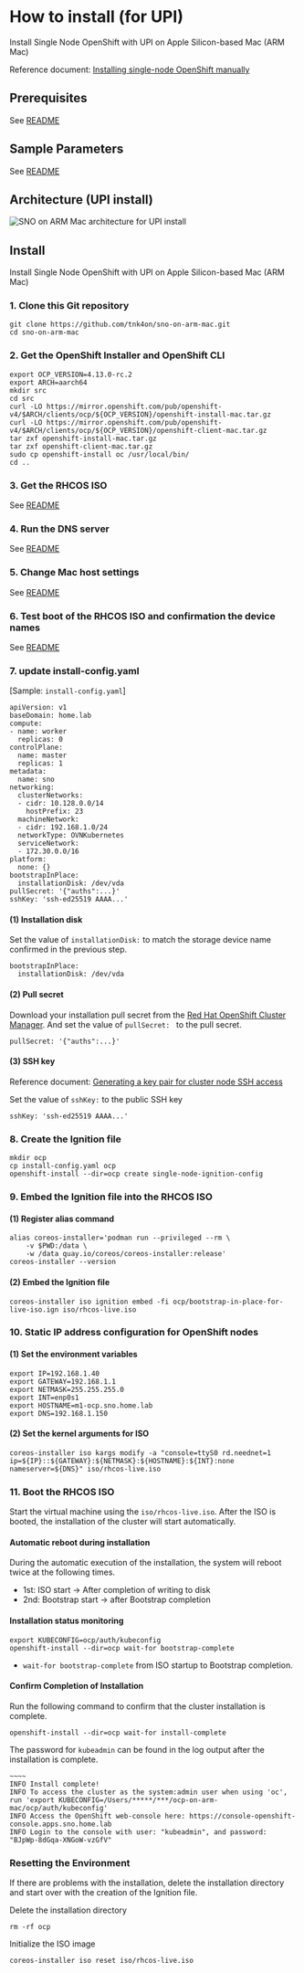 # How to install (for UPI)
Install Single Node OpenShift with UPI on Apple Silicon-based Mac (ARM Mac)

Reference document: [Installing single-node OpenShift manually](https://docs.openshift.com/container-platform/4.12/installing/installing_sno/install-sno-installing-sno.html#installing-single-node-openshift-manually)


## Prerequisites
See [README](../README.md)

## Sample Parameters
See [README](../README.md)

## Architecture (UPI install)

![SNO on ARM Mac architecture for UPI install](../docs/img/sno-arch-upi.png)

## Install

Install Single Node OpenShift with UPI on Apple Silicon-based Mac (ARM Mac)

### 1. Clone this Git repository
```
git clone https://github.com/tnk4on/sno-on-arm-mac.git
cd sno-on-arm-mac
```

### 2. Get the OpenShift Installer and OpenShift CLI
```
export OCP_VERSION=4.13.0-rc.2
export ARCH=aarch64
mkdir src
cd src
curl -LO https://mirror.openshift.com/pub/openshift-v4/$ARCH/clients/ocp/${OCP_VERSION}/openshift-install-mac.tar.gz
curl -LO https://mirror.openshift.com/pub/openshift-v4/$ARCH/clients/ocp/${OCP_VERSION}/openshift-client-mac.tar.gz
tar zxf openshift-install-mac.tar.gz
tar zxf openshift-client-mac.tar.gz
sudo cp openshift-install oc /usr/local/bin/
cd ..
```

### 3. Get the RHCOS ISO

See [README](../README.md)

### 4. Run the DNS server

See [README](../README.md)

### 5. Change Mac host settings

See [README](../README.md)

### 6. Test boot of the RHCOS ISO and confirmation the device names

See [README](../README.md)

### 7. update install-config.yaml

[Sample: `install-config.yaml`]
```
apiVersion: v1
baseDomain: home.lab
compute:
- name: worker
  replicas: 0
controlPlane:
  name: master
  replicas: 1
metadata:
  name: sno
networking:
  clusterNetworks:
  - cidr: 10.128.0.0/14
    hostPrefix: 23
  machineNetwork:
  - cidr: 192.168.1.0/24
  networkType: OVNKubernetes
  serviceNetwork:
  - 172.30.0.0/16
platform:
  none: {}
bootstrapInPlace:
  installationDisk: /dev/vda
pullSecret: '{"auths":...}' 
sshKey: 'ssh-ed25519 AAAA...'
```

#### (1) Installation disk
Set the value of `installationDisk:` to match the storage device name confirmed in the previous step.
```
bootstrapInPlace:
  installationDisk: /dev/vda
```

#### (2) Pull secret
Download your installation pull secret from the [Red Hat OpenShift Cluster Manager](https://console.redhat.com/openshift/install/pull-secret). And set the value of `pullSecret: ` to the pull secret.
```
pullSecret: '{"auths":...}' 
```

#### (3) SSH key
Reference document: [Generating a key pair for cluster node SSH access](https://docs.openshift.com/container-platform/4.12/installing/installing_platform_agnostic/installing-platform-agnostic.html#ssh-agent-using_installing-platform-agnostic)

Set the value of `sshKey:` to the public SSH key
```
sshKey: 'ssh-ed25519 AAAA...'
```

### 8. Create the Ignition file
```
mkdir ocp
cp install-config.yaml ocp
openshift-install --dir=ocp create single-node-ignition-config
```

### 9. Embed the Ignition file into the RHCOS ISO
#### (1) Register alias command
```
alias coreos-installer='podman run --privileged --rm \
    -v $PWD:/data \
    -w /data quay.io/coreos/coreos-installer:release'
coreos-installer --version
```

#### (2) Embed the Ignition file
```
coreos-installer iso ignition embed -fi ocp/bootstrap-in-place-for-live-iso.ign iso/rhcos-live.iso
```

### 10. Static IP address configuration for OpenShift nodes

#### (1) Set the environment variables

```
export IP=192.168.1.40
export GATEWAY=192.168.1.1
export NETMASK=255.255.255.0
export INT=enp0s1
export HOSTNAME=m1-ocp.sno.home.lab
export DNS=192.168.1.150
```

#### (2) Set the kernel arguments for ISO

```
coreos-installer iso kargs modify -a "console=ttyS0 rd.neednet=1 ip=${IP}::${GATEWAY}:${NETMASK}:${HOSTNAME}:${INT}:none nameserver=${DNS}" iso/rhcos-live.iso
```

### 11. Boot the RHCOS ISO

Start the virtual machine using the `iso/rhcos-live.iso`. After the ISO is booted, the installation of the cluster will start automatically.

#### Automatic reboot during installation
During the automatic execution of the installation, the system will reboot twice at the following times.

- 1st: ISO start → After completion of writing to disk
- 2nd: Bootstrap start → after Bootstrap completion

#### Installation status monitoring

```
export KUBECONFIG=ocp/auth/kubeconfig
openshift-install --dir=ocp wait-for bootstrap-complete
```
- `wait-for bootstrap-complete` from ISO startup to Bootstrap completion.

#### Confirm Completion of Installation
Run the following command to confirm that the cluster installation is complete.

```
openshift-install --dir=ocp wait-for install-complete
```

The password for `kubeadmin` can be found in the log output after the installation is complete.
```
~~~~
INFO Install complete!                            
INFO To access the cluster as the system:admin user when using 'oc', run 'export KUBECONFIG=/Users/*****/***/ocp-on-arm-mac/ocp/auth/kubeconfig' 
INFO Access the OpenShift web-console here: https://console-openshift-console.apps.sno.home.lab 
INFO Login to the console with user: "kubeadmin", and password: "BJpWp-8dGqa-XNGoW-vzGfV" 
```

### Resetting the Environment
If there are problems with the installation, delete the installation directory and start over with the creation of the Ignition file. 

Delete the installation directory
```
rm -rf ocp
```

Initialize the ISO image
```
coreos-installer iso reset iso/rhcos-live.iso
```
